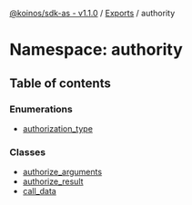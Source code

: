 [@koinos/sdk-as - v1.1.0](../README.md) / [Exports](../modules.md) / authority

# Namespace: authority

## Table of contents

### Enumerations

- [authorization\_type](../enums/authority.authorization_type.md)

### Classes

- [authorize\_arguments](../classes/authority.authorize_arguments.md)
- [authorize\_result](../classes/authority.authorize_result.md)
- [call\_data](../classes/authority.call_data.md)
